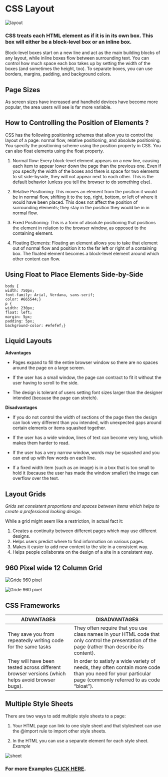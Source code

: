 # CSS Layout

![layout](https://cdn.codecoda.com/themes/user/site/default/asset/img/blog/CSS-layout-1.png)

### CSS treats each HTML element as if it is in its own box. This box will either be a block-level box or an inline box.
Block-level boxes start on a new line and act as the main building blocks of any layout, while inline boxes flow between surrounding text. You can control how much space each box takes up by setting the width of the boxes (and sometimes the height, too). To separate boxes, you can use borders, margins, padding, and background colors.

## Page Sizes
As screen sizes have increased and handheld devices have become more popular, the area users will see is far more variable.

## How to Controlling the Position of Elements ?

CSS has the following positioning schemes that allow you to control the layout of a page: normal flow, relative positioning, and absolute positioning. You specify the positioning scheme using the position property in CSS. You can also float elements using the float property.

1. Normal flow: Every block-level element appears on a new line, causing each item to appear lower down the page than the previous one. Even if you specify the width of the boxes and there is space for two elements to sit side-byside, they will not appear next to each other. This is the default behavior (unless you tell the browser to do something else).

2. Relative Positioning: This moves an element from the position it would be in normal flow, shifting it to the top, right, bottom, or left of where it would have been placed. This does not affect the position of surrounding elements; they stay in the position they would be in in normal flow.

3. Fixed Positioning: This is a form of absolute positioning that positions the element in relation to the browser window, as opposed to the containing element.

4. Floating Elements: Floating an element allows you to take that element out of normal flow and position it to the far left or right of a containing box. The floated element becomes a block-level element around which other content can flow.


## Using Float to Place Elements Side-by-Side

```
body {
width: 750px;
font-family: Arial, Verdana, sans-serif;
color: #665544;}
p {
width: 230px;
float: left;
margin: 5px;
padding: 5px;
background-color: #efefef;}
```


## Liquid Layouts

**Advantages**

* Pages expand to fill the entire browser window so there are no spaces around the page on a large screen.

* If the user has a small window, the page can contract to fit it without the user having to scroll to the side.

* The design is tolerant of users setting font sizes larger than the designer intended (because the page can stretch).

**Disadvantages**

* If you do not control the width of sections of the page then the design can look very different than you intended, with unexpected gaps around certain elements or items squashed together. 

* If the user has a wide window, lines of text can become very long, which makes them harder to read.

* If the user has a very narrow window, words may be squashed and you can end up with few words on each line.

* If a fixed width item (such as an image) is in a box that is too small to hold it (because the user has made the window smaller) the image can overflow over the text.


## Layout Grids
*Grids set consistent proportions and spaces between items which helps to create a professional looking design.*

While a grid might seem like a restriction, in actual fact it:
1. Creates a continuity between different pages which may use different designs.
2. Helps users predict where to find information on various pages.
3. Makes it easier to add new content to the site in a consistent way.
4. Helps people collaborate on the design of a site in a consistent way.

## 960 Pixel wide 12 Column Grid

![Gride 960 pixel](grid1.png)

![Gride 960 pixel](gride2.png)

## CSS Frameworks



ADVANTAGES             | DISADVANTAGES
-----------------------|----------------
They save you from repeatedly writing code for the same tasks|They often require that you use class names in your HTML code that only control the presentation of the page (rather than describe its content).
They will have been tested across different browser versions (which helps avoid browser bugs). |   In order to satisfy a wide variety of needs, they often contain more code than you need for your particular  page (commonly referred to as code “bloat”).

## Multiple Style Sheets

There are two ways to add multiple style sheets to a page:
1. Your HTML page can link to one style sheet and that stylesheet can use the @import rule to import other style sheets.

2. In the HTML you can use a separate <link> element for each style sheet.
*Example*

![sheet](sheet.png)

### For more Examples [CLICK HERE](https://www.w3schools.com/css/css_website_layout.asp).
